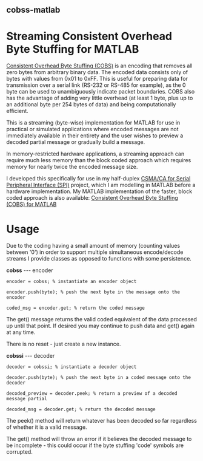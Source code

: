 ## cobss-matlab
# Streaming Consistent Overhead Byte Stuffing for MATLAB

[Consistent Overhead Byte Stuffing (COBS)](http://en.wikipedia.org/wiki/Consistent_Overhead_Byte_Stuffing) is an encoding that removes all zero bytes from arbitrary binary data. The encoded data consists only of bytes with values from 0x01 to 0xFF. This is useful for preparing data for transmission over a serial link (RS-232 or RS-485 for example), as the 0 byte can be used to unambiguously indicate packet boundaries. COBS also has the advantage of adding very little overhead (at least 1 byte, plus up to an additional byte per 254 bytes of data) and being computationally efficient.

This is a streaming (byte-wise) implementation for MATLAB for use in practical or simulated applications where encoded messages are not immediately available in their entirety and the user wishes to preview a decoded partial message or gradually build a message.

In memory-restricted hardware applications, a streaming approach can require much less memory than the block coded approach which requires memory for nearly twice the encoded message size.

I developed this specifically for use in my half-duplex [CSMA/CA for Serial Peripheral Interface (SPI)](https://github.com/phyrwork/csma-ca-spi) project, which I am modelling in MATLAB before a hardware implementation. My MATLAB implementation of the faster, block coded approach is also available: [Consistent Overhead Byte Stuffing (COBS) for MATLAB](https://github.com/phyrwork/cobs-matlab)

# Usage

Due to the coding having a small amount of memory (counting values between '0') in order to support multiple simultaneous encode/decode streams I provide classes as opposed to functions with some persistence.

**cobss** --- encoder

	encoder = cobss; % instantiate an encoder object

	encoder.push(byte); % push the next byte in the message onto the encoder

	coded_msg = encoder.get; % return the coded message

The get() message returns the valid coded equivalent of the data processed up until that point. If desired you may continue to push data and get() again at any time.

There is no reset - just create a new instance.


**cobssi** --- decoder

	decoder = cobssi; % instantiate a decoder object

	decoder.push(byte); % push the next byte in a coded message onto the decoder

	decoded_preview = decoder.peek; % return a preview of a decoded message partial

	decoded_msg = decoder.get; % return the decoded message

The peek() method will return whatever has been decoded so far regardless of whether it is a valid message.

The get() method will throw an error if it believes the decoded message to be incomplete - this could occur if the byte stuffing 'code' symbols are corrupted.